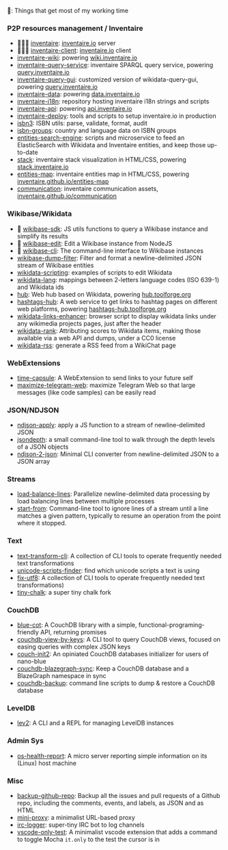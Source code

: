 🌟: Things that get most of my working time

### P2P resources management / Inventaire
* 🌟🌟🌟 [inventaire](https://github.com/inventaire/inventaire): [inventaire.io](https://inventaire.io) server
* 🌟🌟🌟 [inventaire-client](https://github.com/inventaire/inventaire-client): [inventaire.io](https://inventaire.io) client
* [inventaire-wiki](https://github.com/inventaire/inventaire-wiki): powering [wiki.inventaire.io](https://wiki.inventaire.io)
* [inventaire-query-service](https://github.com/inventaire/inventaire-query-service): inventaire SPARQL query service, powering [query.inventaire.io](https://query.inventaire.io)
* [inventaire-query-gui](https://github.com/inventaire/inventaire-query-gui): customized version of wikidata-query-gui, powering [query.inventaire.io](https://query.inventaire.io)
* [inventaire-data](https://github.com/inventaire/inventaire-data): powering [data.inventaire.io](https://data.inventaire.io)
* [inventaire-i18n](https://github.com/inventaire/inventaire-i18n): repository hosting inventaire i18n strings and scripts
* [inventaire-api](https://github.com/inventaire/inventaire-api): powering [api.inventaire.io](https://api.inventaire.io)
* [inventaire-deploy](https://github.com/inventaire/inventaire-deploy): tools and scripts to setup inventaire.io in production
* [isbn3](https://github.com/inventaire/isbn3): ISBN utils: parse, validate, format, audit
* [isbn-groups](https://github.com/inventaire/isbn-groups): country and language data on ISBN groups
* [entities-search-engine](https://github.com/inventaire/entities-search-engine): scripts and microservice to feed an ElasticSearch with Wikidata and Inventaire entities, and keep those up-to-date
* [stack](https://github.com/inventaire/stack): inventaire stack visualization in HTML/CSS, powering [stack.inventaire.io](https://stack.inventaire.io)
* [entities-map](https://github.com/inventaire/entities-map): inventaire entities map in HTML/CSS, powering [inventaire.github.io/entities-map](https://inventaire.github.io/entities-map)
* [communication](https://github.com/inventaire/communication): inventaire communication assets, [inventaire.github.io/communication](https://inventaire.github.io/communication)

### Wikibase/Wikidata
* 🌟 [wikibase-sdk](https://www.npmjs.com/package/wikibase-sdk): JS utils functions to query a Wikibase instance and simplify its results
* 🌟 [wikibase-edit](https://github.com/maxlath/wikibase-edit): Edit a Wikibase instance from NodeJS
* 🌟 [wikibase-cli](https://github.com/maxlath/wikibase-cli): The command-line interface to Wikibase instances
* [wikibase-dump-filter](https://npmjs.com/package/wikibase-dump-filter): Filter and format a newline-delimited JSON stream of Wikibase entities
* [wikidata-scripting](https://github.com/maxlath/wikidata-scripting): examples of scripts to edit Wikidata
* [wikidata-lang](https://github.com/maxlath/wikichat-lang): mappings between 2-letters language codes (ISO 639-1) and Wikidata ids
* [hub](https://github.com/maxlath/hub): Web hub based on Wikidata, powering [hub.toolforge.org](https://hub.toolforge.org)
* [hashtags-hub](https://github.com/maxlath/hashtags-hub): A web service to get links to hashtag pages on different web platforms, powering [hashtags-hub.toolforge.org](https://hashtags-hub.toolforge.org)
* [wikidata-links-enhancer](https://github.com/maxlath/wikidata-links-enhancer): browser script to display wikidata links under any wikimedia projects pages, just after the header
* [wikidata-rank](https://github.com/maxlath/wikidata-rank): Attributing scores to Wikidata items, making those available via a web API and dumps, under a CC0 license
* [wikidata-rss](https://github.com/maxlath/wikichat-rss): generate a RSS feed from a WikiChat page

### WebExtensions
* [time-capsule](https://github.com/maxlath/time-capsule): A WebExtension to send links to your future self
* [maximize-telegram-web](https://github.com/maxlath/maximize-telegram-web): maximize Telegram Web so that large messages (like code samples) can be easily read

### JSON/NDJSON
* [ndjson-apply](https://github.com/maxlath/ndjson-apply): apply a JS function to a stream of newline-delimited JSON
* [jsondepth](https://github.com/maxlath/jsondepth): a small command-line tool to walk through the depth levels of a JSON objects
* [ndjson-2-json](https://github.com/maxlath/ndjson-2-json): Minimal CLI converter from newline-delimited JSON to a JSON array

### Streams
* [load-balance-lines](https://www.npmjs.com/package/load-balance-lines): Parallelize newline-delimited data processing by load balancing lines between multiple processes
* [start-from](https://www.npmjs.com/package/start-from): Command-line tool to ignore lines of a stream until a line matches a given pattern, typically to resume an operation from the point where it stopped.

### Text
* [text-transform-cli](https://github.com/maxlath/text-transform-cli): A collection of CLI tools to operate frequently needed text transformations
* [unicode-scripts-finder](https://github.com/maxlath/unicode-scripts-finder): find which unicode scripts a text is using
* [fix-utf8](https://github.com/maxlath/fix-utf8): A collection of CLI tools to operate frequently needed text transformations)
* [tiny-chalk](https://github.com/maxlath/tiny-chalk): a super tiny chalk fork

### CouchDB
* [blue-cot](https://github.com/maxlath/blue-cot): A CouchDB library with a simple, functional-programing-friendly API, returning promises
* [couchdb-view-by-keys](https://github.com/maxlath/couchdb-view-by-keys): A CLI tool to query CouchDB views, focused on easing queries with complex JSON keys
* [couch-init2](https://github.com/maxlath/https://github.com/maxlath/couch-init2): An opiniated CouchDB databases initializer for users of nano-blue
* [couchdb-blazegraph-sync](https://github.com/maxlath/couchdb-blazegraph-sync): Keep a CouchDB database and a BlazeGraph namespace in sync
* [couchdb-backup](https://github.com/maxlath/couchdb-backup): command line scripts to dump & restore a CouchDB database

### LevelDB
* [lev2](https://github.com/maxlath/lev2): A CLI and a REPL for managing LevelDB instances

### Admin Sys
* [os-health-report](https://github.com/maxlath/os-health-report): A micro server reporting simple information on its (Linux) host machine

### Misc
* [backup-github-repo](https://github.com/maxlath/backup-github-repo): Backup all the issues and pull requests of a Github repo, including the comments, events, and labels, as JSON and as HTML
* [mini-proxy](https://github.com/maxlath/mini-proxy): a minimalist URL-based proxy
* [irc-logger](https://github.com/maxlath/irc-logger): super-tiny IRC bot to log channels
* [vscode-only-test](https://github.com/maxlath/vscode-only-test): A minimalist vscode extension that adds a command to toggle Mocha `it.only` to the test the cursor is in
